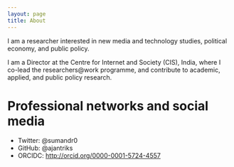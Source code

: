 ```yaml
---
layout: page
title: About
---
```


I am a researcher interested in new media and technology studies, political economy, and public policy.

I am a Director at the Centre for Internet and Society (CIS), India, where I co-lead the researchers@work programme, and contribute to academic, applied, and public policy research.

# Professional networks and social media
- Twitter: @sumandr0
- GitHub: @ajantriks
- ORCIDC: http://orcid.org/0000-0001-5724-4557
